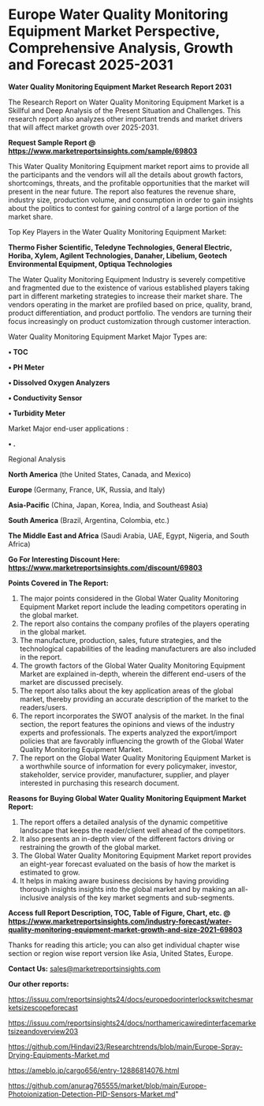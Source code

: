  # Europe Water Quality Monitoring Equipment Market Perspective, Comprehensive Analysis, Growth and Forecast 2025-2031

<strong>Water Quality Monitoring Equipment Market Research Report 2031</strong>

The Research Report on Water Quality Monitoring Equipment Market is a Skillful and Deep Analysis of the Present Situation and Challenges. This research report also analyzes other important trends and market drivers that will affect market growth over 2025-2031.

<strong>Request Sample Report @ <a href=https://www.marketreportsinsights.com/sample/69803>https://www.marketreportsinsights.com/sample/69803</a></strong>

This Water Quality Monitoring Equipment market report aims to provide all the participants and the vendors will all the details about growth factors, shortcomings, threats, and the profitable opportunities that the market will present in the near future. The report also features the revenue share, industry size, production volume, and consumption in order to gain insights about the politics to contest for gaining control of a large portion of the market share.

Top Key Players in the Water Quality Monitoring Equipment Market:

<strong>Thermo Fisher Scientific, Teledyne Technologies, General Electric, Horiba, Xylem, Agilent Technologies, Danaher, Libelium, Geotech Environmental Equipment, Optiqua Technologies</strong>

The Water Quality Monitoring Equipment Industry is severely competitive and fragmented due to the existence of various established players taking part in different marketing strategies to increase their market share. The vendors operating in the market are profiled based on price, quality, brand, product differentiation, and product portfolio. The vendors are turning their focus increasingly on product customization through customer interaction.

Water Quality Monitoring Equipment Market Major Types are:

<strong>• TOC

• PH Meter 

• Dissolved Oxygen Analyzers

• Conductivity Sensor

• Turbidity Meter</strong>

Market Major end-user applications :

<strong>• .</strong>

Regional Analysis

</u><strong><b>North America</b></strong> (the United States, Canada, and Mexico)

<strong><b>Europe </b></strong>(Germany, France, UK, Russia, and Italy)

<strong><b>Asia-Pacific</b></strong> (China, Japan, Korea, India, and Southeast Asia)

<strong><b>South America</b></strong> (Brazil, Argentina, Colombia, etc.)

<strong><b>The Middle East and Africa</b></strong> (Saudi Arabia, UAE, Egypt, Nigeria, and South Africa)

<strong>Go For Interesting Discount Here: <a href=https://www.marketreportsinsights.com/discount/69803>https://www.marketreportsinsights.com/discount/69803</a></strong>

<strong>Points Covered in The Report:</strong>
<ol>
  <li>The major points considered in the Global Water Quality Monitoring Equipment Market report include the leading competitors operating in the global market.</li>
  <li>The report also contains the company profiles of the players operating in the global market.</li>
  <li>The manufacture, production, sales, future strategies, and the technological capabilities of the leading manufacturers are also included in the report.</li>
  <li>The growth factors of the Global Water Quality Monitoring Equipment Market are explained in-depth, wherein the different end-users of the market are discussed precisely.</li>
  <li>The report also talks about the key application areas of the global market, thereby providing an accurate description of the market to the readers/users.</li>
  <li>The report incorporates the SWOT analysis of the market. In the final section, the report features the opinions and views of the industry experts and professionals. The experts analyzed the export/import policies that are favorably influencing the growth of the Global Water Quality Monitoring Equipment Market.</li>
  <li>The report on the Global Water Quality Monitoring Equipment Market is a worthwhile source of information for every policymaker, investor, stakeholder, service provider, manufacturer, supplier, and player interested in purchasing this research document.</li>
</ol>
<strong>Reasons for Buying Global Water Quality Monitoring Equipment Market Report:</strong>

<ol>
  <li>The report offers a detailed analysis of the dynamic competitive landscape that keeps the reader/client well ahead of the competitors.</li>
  <li>It also presents an in-depth view of the different factors driving or restraining the growth of the global market.</li>
  <li>The Global Water Quality Monitoring Equipment Market report provides an eight-year forecast evaluated on the basis of how the market is estimated to grow.</li>
  <li>It helps in making aware business decisions by having providing thorough insights insights into the global market and by making an all-inclusive analysis of the key market segments and sub-segments.</li>
</ol>
<strong>Access full Report Description, TOC, Table of Figure, Chart, etc. @ <a href=https://www.marketreportsinsights.com/industry-forecast/water-quality-monitoring-equipment-market-growth-and-size-2021-69803>https://www.marketreportsinsights.com/industry-forecast/water-quality-monitoring-equipment-market-growth-and-size-2021-69803</a></strong>


Thanks for reading this article; you can also get individual chapter wise section or region wise report version like Asia, United States, Europe.

<strong>Contact Us:</strong>
sales@marketreportsinsights.com

<strong>Our other reports:</strong>

<a href=https://issuu.com/reportsinsights24/docs/europedoorinterlockswitchesmarketsizescopeforecast>https://issuu.com/reportsinsights24/docs/europedoorinterlockswitchesmarketsizescopeforecast</a>

<a href=https://issuu.com/reportsinsights24/docs/northamericawiredinterfacemarketsizeandoverview203>https://issuu.com/reportsinsights24/docs/northamericawiredinterfacemarketsizeandoverview203</a>

<a href=https://github.com/Hindavi23/Researchtrends/blob/main/Europe-Spray-Drying-Equipments-Market.md>https://github.com/Hindavi23/Researchtrends/blob/main/Europe-Spray-Drying-Equipments-Market.md</a>

<a href=https://ameblo.jp/cargo656/entry-12886814076.html>https://ameblo.jp/cargo656/entry-12886814076.html</a>

<a href=https://github.com/anurag765555/market/blob/main/Europe-Photoionization-Detection-PID-Sensors-Market.md>https://github.com/anurag765555/market/blob/main/Europe-Photoionization-Detection-PID-Sensors-Market.md</a>"
